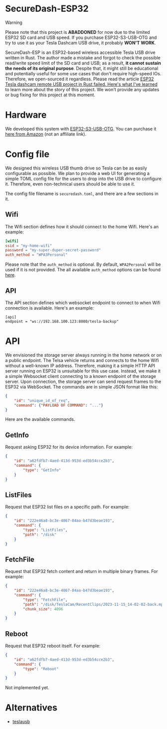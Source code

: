 # SecureDash-ESP32

> [!WARNING]  
> Please note that this project is **ABADDONED** for now due to the limited ESP32 SD card and USB speed.
> If you purchase ESP32-S3-USB-OTG and try to use it as your Tesla Dashcam USB drive, it probably **WON'T WORK**.

SecureDash-ESP is an ESP32-based wireless accessible Tesla USB drive written in Rust.
The author made a mistake and forgot to check the possible read/write speed limit of the SD card and USB; as a result, **it cannot sustain the needs of its original purpose**.
Despite that, it might still be educational and potentially useful for some use cases that don't require high-speed IOs.
Therefore, we open-sourced it regardless.
Please read the article [ESP32 Tesla dashcam remote USB project in Rust failed. Here's what I've learned](https://fangpenlin.com/posts/2025/01/17/my-rust-esp32-project-failure/) to learn more about the story of this project.
We won't provide any updates or bug fixing for this project at this moment.

# Hardware

We developed this system with [ESP32-S3-USB-OTG](https://docs.espressif.com/projects/esp-dev-kits/en/latest/esp32s3/esp32-s3-usb-otg/user_guide.html).
You can purchase it [here from Amazon](https://www.amazon.com/Espressif-ESP32-S3-USB-OTG-Development-Board/dp/B09JZ8PTLX) (not an affiliate link).

# Config file
We designed this wireless USB thumb drive so Tesla can be as easily configurable as possible.
We plan to provide a web UI for generating a simple TOML config file for the users to drop into the USB drive to configure it.
Therefore, even non-technical users should be able to use it.

The config file filename is `securedash.toml`, and there are a few sections in it.

## Wifi

The Wifi section defines how it should connect to the home Wifi.
Here's an example:

```TOML
[wifi]
ssid = "my-home-wifi"
password = "my-super-duper-secret-password"
auth_method = "WPA3Personal"
```

Please note that the `auth_method` is optional.
By default, `WPA2Personal` will be used if it is not provided.
The all available `auth_method` options can be found [here](https://github.com/LaunchPlatform/securedash-esp32/blob/cff762a9cd502c62caabc0c75c4b9111c88bac02/src/config.rs#L7-L17).

## API

The API section defines which websocket endpoint to connect to when Wifi connection is available.
Here's an example:

```
[api]
endpoint = "ws://192.168.100.123:8080/tesla-backup"
```

# API

We envisioned the storage server always running in the home network or on a public endpoint.
The Telsa vehicle returns and connects to the home Wifi without a well-known IP address.
Therefore, making it a simple HTTP API server running on ESP32 is unsuitable for this use case.
Instead, we make it a simple Websocket client connecting to a known endpoint of the storage server.
Upon connection, the storage server can send request frames to the ESP32 via WebSocket.
The commands are in simple JSON format like this:

```json
{
    "id": "unique_id_of_req",
    "command": {"PAYLOAD OF COMMAND": "..."}
}
```

Here are the available commands.

## GetInfo

Request asking ESP32 for its device information.
For example:

```json
{
    "id": "a62fdfb7-4aed-413d-953d-ed3b54cce2b3",
    "command": {
        "type": "GetInfo"
    }
}
```

## ListFiles

Request that ESP32 list files on a specific path.
For example:

```json
{
    "id": "222e46a8-bc3e-4867-84aa-b47d3beae193",
    "command": {
        "type": "ListFiles",
        "path": "/disk"
    }
}
```

## FetchFile

Request that ESP32 fetch content and return in multiple binary frames.
For example:

```json
{
    "id": "222e46a8-bc3e-4867-84aa-b47d3beae193",
    "command": {
        "type": "FetchFile",
        "path": "/disk/TeslaCam/RecentClips/2023-11-15_14-02-02-back.mp4",
        "chunk_size": 4096
    }
}
```

## Reboot

Request that ESP32 reboot itself.
For example:


```json
{
    "id": "a62fdfb7-4aed-413d-953d-ed3b54cce2b3",
    "command": {
        "type": "Reboot"
    }
}
```

Not implemented yet.

# Alternatives

- [teslausb](https://github.com/marcone/teslausb)
